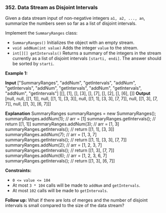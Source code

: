 ### 352\. Data Stream as Disjoint Intervals

Given a data stream input of non-negative integers `a1, a2, ..., an`, summarize the numbers seen so far as a list of disjoint intervals.

Implement the `SummaryRanges` class:

*   `SummaryRanges()` Initializes the object with an empty stream.
*   `void addNum(int value)` Adds the integer `value` to the stream.
*   `int[][] getIntervals()` Returns a summary of the integers in the stream currently as a list of disjoint intervals `[starti, endi]`. The answer should be sorted by `starti`.

**Example 1:**

**Input**
\["SummaryRanges", "addNum", "getIntervals", "addNum", "getIntervals", "addNum", "getIntervals", "addNum", "getIntervals", "addNum", "getIntervals"\]
\[\[\], \[1\], \[\], \[3\], \[\], \[7\], \[\], \[2\], \[\], \[6\], \[\]\]
**Output**
\[null, null, \[\[1, 1\]\], null, \[\[1, 1\], \[3, 3\]\], null, \[\[1, 1\], \[3, 3\], \[7, 7\]\], null, \[\[1, 3\], \[7, 7\]\], null, \[\[1, 3\], \[6, 7\]\]\]

**Explanation**
SummaryRanges summaryRanges = new SummaryRanges();
summaryRanges.addNum(1);      // arr = \[1\]
summaryRanges.getIntervals(); // return \[\[1, 1\]\]
summaryRanges.addNum(3);      // arr = \[1, 3\]
summaryRanges.getIntervals(); // return \[\[1, 1\], \[3, 3\]\]
summaryRanges.addNum(7);      // arr = \[1, 3, 7\]
summaryRanges.getIntervals(); // return \[\[1, 1\], \[3, 3\], \[7, 7\]\]
summaryRanges.addNum(2);      // arr = \[1, 2, 3, 7\]
summaryRanges.getIntervals(); // return \[\[1, 3\], \[7, 7\]\]
summaryRanges.addNum(6);      // arr = \[1, 2, 3, 6, 7\]
summaryRanges.getIntervals(); // return \[\[1, 3\], \[6, 7\]\]

**Constraints:**

*   `0 <= value <= 104`
*   At most `3 * 104` calls will be made to `addNum` and `getIntervals`.
*   At most `102` calls will be made to `getIntervals`.

**Follow up:** What if there are lots of merges and the number of disjoint intervals is small compared to the size of the data stream?
